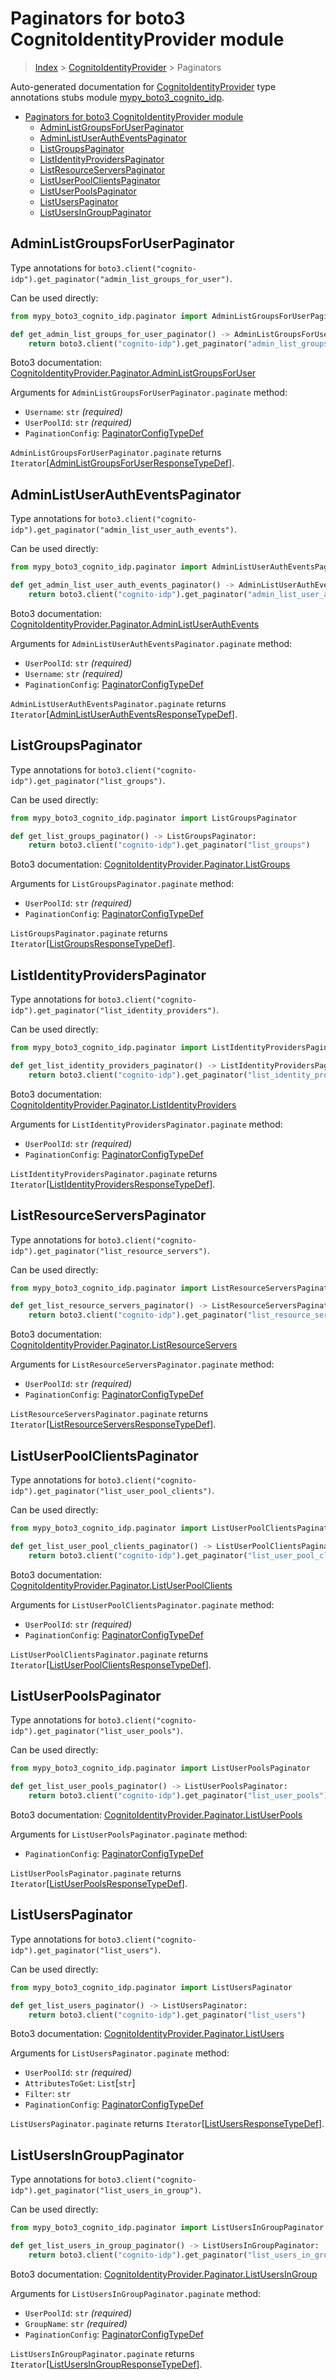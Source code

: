 # Paginators for boto3 CognitoIdentityProvider module

> [Index](..) > [CognitoIdentityProvider](.) > Paginators

Auto-generated documentation for
[CognitoIdentityProvider](https://boto3.amazonaws.com/v1/documentation/api/1.17.71/reference/services/cognito-idp.html#CognitoIdentityProvider)
type annotations stubs module
[mypy_boto3_cognito_idp](https://pypi.org/project/mypy-boto3-cognito-idp/).

- [Paginators for boto3 CognitoIdentityProvider module](#paginators-for-boto3-cognitoidentityprovider-module)
  - [AdminListGroupsForUserPaginator](#adminlistgroupsforuserpaginator)
  - [AdminListUserAuthEventsPaginator](#adminlistuserautheventspaginator)
  - [ListGroupsPaginator](#listgroupspaginator)
  - [ListIdentityProvidersPaginator](#listidentityproviderspaginator)
  - [ListResourceServersPaginator](#listresourceserverspaginator)
  - [ListUserPoolClientsPaginator](#listuserpoolclientspaginator)
  - [ListUserPoolsPaginator](#listuserpoolspaginator)
  - [ListUsersPaginator](#listuserspaginator)
  - [ListUsersInGroupPaginator](#listusersingrouppaginator)

## AdminListGroupsForUserPaginator

Type annotations for
`boto3.client("cognito-idp").get_paginator("admin_list_groups_for_user")`.

Can be used directly:

```python
from mypy_boto3_cognito_idp.paginator import AdminListGroupsForUserPaginator

def get_admin_list_groups_for_user_paginator() -> AdminListGroupsForUserPaginator:
    return boto3.client("cognito-idp").get_paginator("admin_list_groups_for_user")
```

Boto3 documentation:
[CognitoIdentityProvider.Paginator.AdminListGroupsForUser](https://boto3.amazonaws.com/v1/documentation/api/1.17.71/reference/services/cognito-idp.html#CognitoIdentityProvider.Paginator.AdminListGroupsForUser)

Arguments for `AdminListGroupsForUserPaginator.paginate` method:

- `Username`: `str` *(required)*
- `UserPoolId`: `str` *(required)*
- `PaginationConfig`:
  [PaginatorConfigTypeDef](./type_defs.md#paginatorconfigtypedef)

`AdminListGroupsForUserPaginator.paginate` returns
`Iterator`\[[AdminListGroupsForUserResponseTypeDef](./type_defs.md#adminlistgroupsforuserresponsetypedef)\].

## AdminListUserAuthEventsPaginator

Type annotations for
`boto3.client("cognito-idp").get_paginator("admin_list_user_auth_events")`.

Can be used directly:

```python
from mypy_boto3_cognito_idp.paginator import AdminListUserAuthEventsPaginator

def get_admin_list_user_auth_events_paginator() -> AdminListUserAuthEventsPaginator:
    return boto3.client("cognito-idp").get_paginator("admin_list_user_auth_events")
```

Boto3 documentation:
[CognitoIdentityProvider.Paginator.AdminListUserAuthEvents](https://boto3.amazonaws.com/v1/documentation/api/1.17.71/reference/services/cognito-idp.html#CognitoIdentityProvider.Paginator.AdminListUserAuthEvents)

Arguments for `AdminListUserAuthEventsPaginator.paginate` method:

- `UserPoolId`: `str` *(required)*
- `Username`: `str` *(required)*
- `PaginationConfig`:
  [PaginatorConfigTypeDef](./type_defs.md#paginatorconfigtypedef)

`AdminListUserAuthEventsPaginator.paginate` returns
`Iterator`\[[AdminListUserAuthEventsResponseTypeDef](./type_defs.md#adminlistuserautheventsresponsetypedef)\].

## ListGroupsPaginator

Type annotations for
`boto3.client("cognito-idp").get_paginator("list_groups")`.

Can be used directly:

```python
from mypy_boto3_cognito_idp.paginator import ListGroupsPaginator

def get_list_groups_paginator() -> ListGroupsPaginator:
    return boto3.client("cognito-idp").get_paginator("list_groups")
```

Boto3 documentation:
[CognitoIdentityProvider.Paginator.ListGroups](https://boto3.amazonaws.com/v1/documentation/api/1.17.71/reference/services/cognito-idp.html#CognitoIdentityProvider.Paginator.ListGroups)

Arguments for `ListGroupsPaginator.paginate` method:

- `UserPoolId`: `str` *(required)*
- `PaginationConfig`:
  [PaginatorConfigTypeDef](./type_defs.md#paginatorconfigtypedef)

`ListGroupsPaginator.paginate` returns
`Iterator`\[[ListGroupsResponseTypeDef](./type_defs.md#listgroupsresponsetypedef)\].

## ListIdentityProvidersPaginator

Type annotations for
`boto3.client("cognito-idp").get_paginator("list_identity_providers")`.

Can be used directly:

```python
from mypy_boto3_cognito_idp.paginator import ListIdentityProvidersPaginator

def get_list_identity_providers_paginator() -> ListIdentityProvidersPaginator:
    return boto3.client("cognito-idp").get_paginator("list_identity_providers")
```

Boto3 documentation:
[CognitoIdentityProvider.Paginator.ListIdentityProviders](https://boto3.amazonaws.com/v1/documentation/api/1.17.71/reference/services/cognito-idp.html#CognitoIdentityProvider.Paginator.ListIdentityProviders)

Arguments for `ListIdentityProvidersPaginator.paginate` method:

- `UserPoolId`: `str` *(required)*
- `PaginationConfig`:
  [PaginatorConfigTypeDef](./type_defs.md#paginatorconfigtypedef)

`ListIdentityProvidersPaginator.paginate` returns
`Iterator`\[[ListIdentityProvidersResponseTypeDef](./type_defs.md#listidentityprovidersresponsetypedef)\].

## ListResourceServersPaginator

Type annotations for
`boto3.client("cognito-idp").get_paginator("list_resource_servers")`.

Can be used directly:

```python
from mypy_boto3_cognito_idp.paginator import ListResourceServersPaginator

def get_list_resource_servers_paginator() -> ListResourceServersPaginator:
    return boto3.client("cognito-idp").get_paginator("list_resource_servers")
```

Boto3 documentation:
[CognitoIdentityProvider.Paginator.ListResourceServers](https://boto3.amazonaws.com/v1/documentation/api/1.17.71/reference/services/cognito-idp.html#CognitoIdentityProvider.Paginator.ListResourceServers)

Arguments for `ListResourceServersPaginator.paginate` method:

- `UserPoolId`: `str` *(required)*
- `PaginationConfig`:
  [PaginatorConfigTypeDef](./type_defs.md#paginatorconfigtypedef)

`ListResourceServersPaginator.paginate` returns
`Iterator`\[[ListResourceServersResponseTypeDef](./type_defs.md#listresourceserversresponsetypedef)\].

## ListUserPoolClientsPaginator

Type annotations for
`boto3.client("cognito-idp").get_paginator("list_user_pool_clients")`.

Can be used directly:

```python
from mypy_boto3_cognito_idp.paginator import ListUserPoolClientsPaginator

def get_list_user_pool_clients_paginator() -> ListUserPoolClientsPaginator:
    return boto3.client("cognito-idp").get_paginator("list_user_pool_clients")
```

Boto3 documentation:
[CognitoIdentityProvider.Paginator.ListUserPoolClients](https://boto3.amazonaws.com/v1/documentation/api/1.17.71/reference/services/cognito-idp.html#CognitoIdentityProvider.Paginator.ListUserPoolClients)

Arguments for `ListUserPoolClientsPaginator.paginate` method:

- `UserPoolId`: `str` *(required)*
- `PaginationConfig`:
  [PaginatorConfigTypeDef](./type_defs.md#paginatorconfigtypedef)

`ListUserPoolClientsPaginator.paginate` returns
`Iterator`\[[ListUserPoolClientsResponseTypeDef](./type_defs.md#listuserpoolclientsresponsetypedef)\].

## ListUserPoolsPaginator

Type annotations for
`boto3.client("cognito-idp").get_paginator("list_user_pools")`.

Can be used directly:

```python
from mypy_boto3_cognito_idp.paginator import ListUserPoolsPaginator

def get_list_user_pools_paginator() -> ListUserPoolsPaginator:
    return boto3.client("cognito-idp").get_paginator("list_user_pools")
```

Boto3 documentation:
[CognitoIdentityProvider.Paginator.ListUserPools](https://boto3.amazonaws.com/v1/documentation/api/1.17.71/reference/services/cognito-idp.html#CognitoIdentityProvider.Paginator.ListUserPools)

Arguments for `ListUserPoolsPaginator.paginate` method:

- `PaginationConfig`:
  [PaginatorConfigTypeDef](./type_defs.md#paginatorconfigtypedef)

`ListUserPoolsPaginator.paginate` returns
`Iterator`\[[ListUserPoolsResponseTypeDef](./type_defs.md#listuserpoolsresponsetypedef)\].

## ListUsersPaginator

Type annotations for `boto3.client("cognito-idp").get_paginator("list_users")`.

Can be used directly:

```python
from mypy_boto3_cognito_idp.paginator import ListUsersPaginator

def get_list_users_paginator() -> ListUsersPaginator:
    return boto3.client("cognito-idp").get_paginator("list_users")
```

Boto3 documentation:
[CognitoIdentityProvider.Paginator.ListUsers](https://boto3.amazonaws.com/v1/documentation/api/1.17.71/reference/services/cognito-idp.html#CognitoIdentityProvider.Paginator.ListUsers)

Arguments for `ListUsersPaginator.paginate` method:

- `UserPoolId`: `str` *(required)*
- `AttributesToGet`: `List`\[`str`\]
- `Filter`: `str`
- `PaginationConfig`:
  [PaginatorConfigTypeDef](./type_defs.md#paginatorconfigtypedef)

`ListUsersPaginator.paginate` returns
`Iterator`\[[ListUsersResponseTypeDef](./type_defs.md#listusersresponsetypedef)\].

## ListUsersInGroupPaginator

Type annotations for
`boto3.client("cognito-idp").get_paginator("list_users_in_group")`.

Can be used directly:

```python
from mypy_boto3_cognito_idp.paginator import ListUsersInGroupPaginator

def get_list_users_in_group_paginator() -> ListUsersInGroupPaginator:
    return boto3.client("cognito-idp").get_paginator("list_users_in_group")
```

Boto3 documentation:
[CognitoIdentityProvider.Paginator.ListUsersInGroup](https://boto3.amazonaws.com/v1/documentation/api/1.17.71/reference/services/cognito-idp.html#CognitoIdentityProvider.Paginator.ListUsersInGroup)

Arguments for `ListUsersInGroupPaginator.paginate` method:

- `UserPoolId`: `str` *(required)*
- `GroupName`: `str` *(required)*
- `PaginationConfig`:
  [PaginatorConfigTypeDef](./type_defs.md#paginatorconfigtypedef)

`ListUsersInGroupPaginator.paginate` returns
`Iterator`\[[ListUsersInGroupResponseTypeDef](./type_defs.md#listusersingroupresponsetypedef)\].
